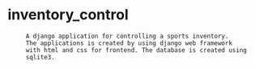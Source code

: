 # inventory_control

         A django application for controlling a sports inventory.
         The applications is created by using django web framework 
         with html and css for frontend. The database is created using
         sqlite3.

